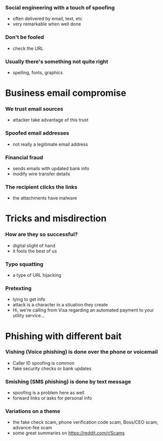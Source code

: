 ### Social engineering with a touch of spoofing
- often delivered by email, text, etc
- very remarkable when well done
### Don't be fooled
- check the URL
### Usually there's something not quite right
- spelling, fonts, graphics
# Business email compromise
### We trust email sources
- attacker take advantage of this trust
### Spoofed email addresses
- not really a legitimate email address
### Financial fraud
- sends emails with updated bank info
- modify wire transfer details
### The recipient clicks the links
- the attachments have malware
# Tricks and misdirection
### How are they so successful?
- digital slight of hand
- it fools the best of us
### Typo squatting
- a type of URL hijacking
### Pretexting
- lying to get info
- attack is a character in a situation they create
- Hi, we're calling from Visa regarding an automated payment to your utility service...
# Phishing with different bait
### Vishing (Voice phishing) is done over the phone or voicemail
- Caller ID spoofing is common
- fake security checks or bank updates
### Smishing (SMS phishing) is done by text message
- spoofing is a problem here as well
- forward links or asks for personal info
### Variations on a theme
- the fake check scam, phone verification code scam, Boss/CEO scam, advance-fee scam
- some great summaries on https://reddit.com/r/Scams